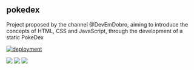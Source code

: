 ## pokedex

<p>Project proposed by the channel @DevEmDobro, aiming to introduce the concepts of HTML, CSS and JavaScript, through the development of a static PokeDex</p>

[![deployment](https://github.com/ricardocardoso-dev/pokedex/actions/workflows/pages/pages-build-deployment/badge.svg?branch=master)](https://ricardocardoso-dev.github.io/pokedex/)


  <a href=""><img src="https://img.shields.io/badge/HTML5-E34F26?style=for-the-badge&logo=html5&logoColor=white" target="_blank"></a>
  <a href=""><img src="https://img.shields.io/badge/CSS3-1572B6?style=for-the-badge&logo=css3&logoColor=white" target="_blank"></a>
  <a href=""><img src="https://img.shields.io/badge/JavaScript-323330?style=for-the-badge&logo=javascript&logoColor=F7DF1E" target="_blank"></a>
  
 
